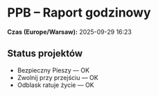 # PPB – Raport godzinowy
**Czas (Europe/Warsaw):** 2025-09-29 16:23

## Status projektów
- Bezpieczny Pieszy — OK
- Zwolnij przy przejściu — OK
- Odblask ratuje życie — OK

